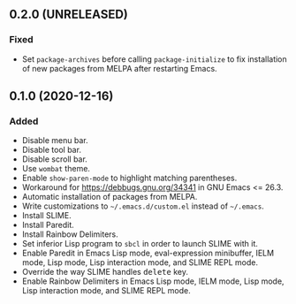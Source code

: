0.2.0 (UNRELEASED)
------------------

### Fixed

- Set `package-archives` before calling `package-initialize` to fix
  installation of new packages from MELPA after restarting Emacs.


0.1.0 (2020-12-16)
------------------

### Added

- Disable menu bar.
- Disable tool bar.
- Disable scroll bar.
- Use `wombat` theme.
- Enable `show-paren-mode` to highlight matching parentheses.
- Workaround for https://debbugs.gnu.org/34341 in GNU Emacs <= 26.3.
- Automatic installation of packages from MELPA.
- Write customizations to `~/.emacs.d/custom.el` instead of `~/.emacs`.
- Install SLIME.
- Install Paredit.
- Install Rainbow Delimiters.
- Set inferior Lisp program to `sbcl` in order to launch SLIME with it.
- Enable Paredit in Emacs Lisp mode, eval-expression minibuffer, IELM
  mode, Lisp mode, Lisp interaction mode, and SLIME REPL mode.
- Override the way SLIME handles <kbd>delete</kbd> key.
- Enable Rainbow Delimiters in Emacs Lisp mode, IELM mode, Lisp mode,
  Lisp interaction mode, and SLIME REPL mode.
